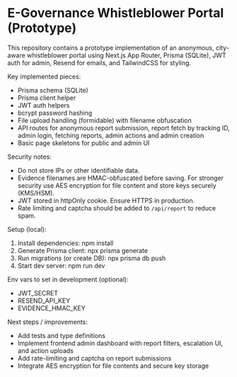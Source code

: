 # E-Governance Whistleblower Portal (Prototype)

This repository contains a prototype implementation of an anonymous, city-aware whistleblower portal using Next.js App Router, Prisma (SQLite), JWT auth for admin, Resend for emails, and TailwindCSS for styling.

Key implemented pieces:

- Prisma schema (SQLite)
- Prisma client helper
- JWT auth helpers
- bcrypt password hashing
- File upload handling (formidable) with filename obfuscation
- API routes for anonymous report submission, report fetch by tracking ID, admin login, fetching reports, admin actions and admin creation
- Basic page skeletons for public and admin UI

Security notes:

- Do not store IPs or other identifiable data.
- Evidence filenames are HMAC-obfuscated before saving. For stronger security use AES encryption for file content and store keys securely (KMS/HSM).
- JWT stored in httpOnly cookie. Ensure HTTPS in production.
- Rate limiting and captcha should be added to `/api/report` to reduce spam.

Setup (local):

1. Install dependencies: npm install
2. Generate Prisma client: npx prisma generate
3. Run migrations (or create DB): npx prisma db push
4. Start dev server: npm run dev

Env vars to set in development (optional):

- JWT_SECRET
- RESEND_API_KEY
- EVIDENCE_HMAC_KEY

Next steps / improvements:

- Add tests and type definitions
- Implement frontend admin dashboard with report filters, escalation UI, and action uploads
- Add rate-limiting and captcha on report submissions
- Integrate AES encryption for file contents and secure key storage
